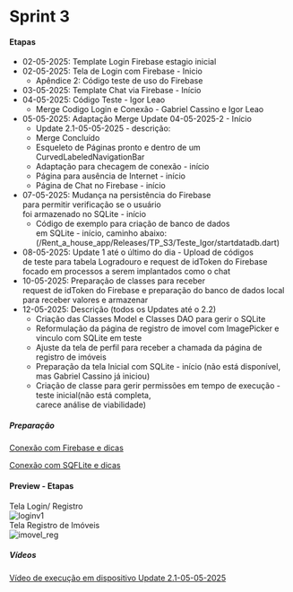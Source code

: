 # Sprint 3 
#### Etapas
- 02-05-2025: Template Login Firebase estagio inicial
- 02-05-2025: Tela de Login com Firebase - Inicio
  - Apêndice 2: Código teste de uso do Firebase
- 03-05-2025: Template Chat via Firebase - Início
- 04-05-2025: Código Teste - Igor Leao
  - Merge Codigo Login e Conexão - Gabriel Cassino e Igor Leao
- 05-05-2025: Adaptação Merge Update 04-05-2025-2 - Início
  - Update 2.1-05-05-2025 - descrição:
  - Merge Concluído
  - Esqueleto de Páginas pronto e dentro de um<br>CurvedLabeledNavigationBar
  - Adaptação para checagem de conexão - início
  - Página para ausência de Internet - início
  - Página de Chat no Firebase - início
- 07-05-2025: Mudança na persistência do Firebase<br>para permitir verificação se o usuário<br>foi armazenado no SQLite - início
  - Código de exemplo para criação de banco de dados
   <br>em SQLite - início, caminho abaixo:<br> (/Rent_a_house_app/Releases/TP_S3/Teste_Igor/startdatadb.dart)
- 08-05-2025: Update 1 até o último do dia - Upload de códigos
  <br>de teste para tabela Logradouro e request de idToken do Firebase
  <br>focado em processos a serem implantados como o chat
- 10-05-2025: Preparação de classes para receber <br>request de idToken do Firebase e preparação do banco de dados
 local<br>para receber valores e armazenar
- 12-05-2025: Descrição (todos os Updates até o 2.2)
  - Criação das Classes Model e Classes DAO para gerir o SQLite
  - Reformulação da página de registro de imovel com ImagePicker e vinculo com SQLite em teste
  - Ajuste da tela de perfil para receber a chamada da página de registro de imóveis 
  - Preparação da tela Inicial com SQLite - início (não está disponível, mas Gabriel Cassino já iniciou)
  - Criação de classe para gerir permissões em tempo de execução - teste inicial(não está completa,<br>carece análise de viabilidade)
##### Preparação 
[Conexão com Firebase e dicas](https://github.com/kasshinokun/Projeto-Integrado-Desenvolvimento-Movel/blob/main/Firebase_Conexao/README.md)

[Conexão com SQFLite e dicas](https://github.com/kasshinokun/Projeto-Integrado-Desenvolvimento-Movel/tree/main/SQFLite_Conexao)

#### Preview - Etapas
Tela Login/ Registro<br>
![loginv1](https://github.com/kasshinokun/Projeto-Integrado-Desenvolvimento-Movel/blob/main/Rent_a_House_App/Imagens_S3/paginaslogin.jpg)
<br>Tela Registro de Imóveis<br>
![imovel_reg](https://github.com/kasshinokun/Projeto-Integrado-Desenvolvimento-Movel/blob/main/Rent_a_House_App/Imagens_S3/registro_imovel_images.jpg)

##### Vídeos
[Vídeo de execução em dispositivo Update 2.1-05-05-2025](https://youtube.com/shorts/m4vbd-UxF-Q?si=mVjFNLSvkFdNYx9k)
